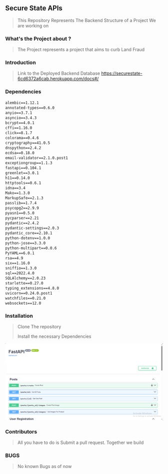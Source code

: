 ## Secure State APIs
> This Repository Represents The Backend Structure of a Project We are working on

### What's the Project about ?
> The Project represents a project that aims to curb Land Fraud

### Introduction
> Link to the Deployed Backend Database
> https://securestate-6cd6372a6cab.herokuapp.com/docs#/

### Dependencies
```text
alembic==1.12.1
annotated-types==0.6.0
anyio==3.7.1
asyncio==3.4.3
bcrypt==4.0.1
cffi==1.16.0
click==8.1.7
colorama==0.4.6
cryptography==41.0.5
dnspython==2.4.2
ecdsa==0.18.0
email-validator==2.1.0.post1
exceptiongroup==1.1.3
fastapi==0.104.1
greenlet==3.0.1
h11==0.14.0
httptools==0.6.1
idna==3.4
Mako==1.3.0
MarkupSafe==2.1.3
passlib==1.7.4
psycopg2==2.9.9
pyasn1==0.5.0
pycparser==2.21
pydantic==2.4.2
pydantic-settings==2.0.3
pydantic_core==2.10.1
python-dotenv==1.0.0
python-jose==3.3.0
python-multipart==0.0.6
PyYAML==6.0.1
rsa==4.9
six==1.16.0
sniffio==1.3.0
sql==2022.4.0
SQLAlchemy==2.0.23
starlette==0.27.0
typing_extensions==4.8.0
uvicorn==0.24.0.post1
watchfiles==0.21.0
websockets==12.0
```
### Installation
> Clone The repository
> 
> Install the necessary Dependencies

![img.png](img.png)

### Contributors
> All you have to do is Submit a pull request. Together we build

### BUGS
> No known Bugs as of now
